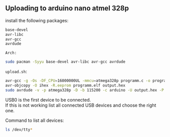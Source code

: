 ## Uploading to arduino nano atmel 328p

install the following packages:
```bash
base-devel
avr-libc
avr-gcc
avrdude
```
```Arch:```
```bash
sudo pacman -Syyu base-devel avr-libc avr-gcc avrdude
```


```upload.sh```:
```bash
avr-gcc -g -Os -DF_CPU=16000000UL -mmcu=atmega328p programm.c -o programm.elf           # from c file to elf
avr-objcopy -O ihex -R.eeprom programm.elf output.hex                                   # from elf to hex
sudo avrdude -v -p atmega328p -D -b 115200 -c arduino -U output.hex -P /dev/ttyUSB0     # upload to arduino nano connected to USB0
```


USB0 is the first device to be connected.\
If this is not working list all connected USB devices and choose the right one.

Command to list all devices:
```bash
ls /dev/tty*
```
